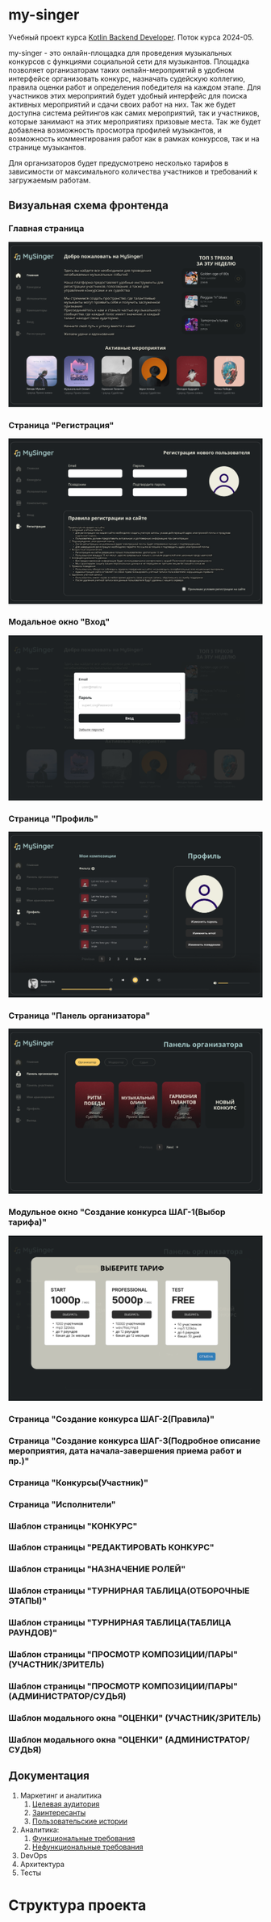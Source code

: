 # my-singer

Учебный проект курса
[Kotlin Backend Developer](https://otus.ru/lessons/kotlin/).
Поток курса 2024-05.

my-singer - это онлайн-площадка для проведения музыкальных конкурсов с функциями социальной сети для музыкантов.
Площадка позволяет организаторам таких онлайн-мероприятий в удобном интерфейсе организовать конкурс, назначать 
судейскую коллегию, правила оценки работ и определения победителя на каждом этапе. 
Для участников этих мероприятий будет удобный интерфейс для поиска активных мероприятий и сдачи своих работ на них. 
Так же будет доступна система рейтингов как самих мероприятий, так и участников, которые занимают на этих 
мероприятиях призовые места.
Так же будет добавлена возможность просмотра профилей музыкантов, и возможность комментирования работ как в рамках 
конкурсов, так и на странице музыкантов. 

Для организаторов будет предусмотрено несколько тарифов в зависимости от максимального количества участников и 
требований к загружаемым работам. 


## Визуальная схема фронтенда

### Главная страница

![Главная страница](imgs/home.png)

### Страница "Регистрация"

![Страница регистрация](imgs/registration.png)

### Модальное окно "Вход"

![Модальное окно вход](imgs/sign_in.png)

### Страница "Профиль"
![Страница профиль](imgs/profile.png)


### Страница "Панель организатора"

![Страница панель организатора](imgs/org_panel.png)

### Модульное окно "Создание конкурса ШАГ-1(Выбор тарифа)"

![Модальное окно Создание конкурса ШАГ-1](imgs/new_battle_step_1_plane.png)

### Страница "Создание конкурса ШАГ-2(Правила)"

### Страница "Создание конкурса ШАГ-3(Подробное описание мероприятия, дата начала-завершения приема работ и пр.)"

### Страница "Конкурсы(Участник)"

### Страница "Исполнители"

### Шаблон страницы "КОНКУРС"

### Шаблон страницы "РЕДАКТИРОВАТЬ КОНКУРС"

### Шаблон страницы "НАЗНАЧЕНИЕ РОЛЕЙ"

### Шаблон страницы "ТУРНИРНАЯ ТАБЛИЦА(ОТБОРОЧНЫЕ ЭТАПЫ)"

### Шаблон страницы "ТУРНИРНАЯ ТАБЛИЦА(ТАБЛИЦА РАУНДОВ)"

### Шаблон страницы "ПРОСМОТР КОМПОЗИЦИИ/ПАРЫ" (УЧАСТНИК/ЗРИТЕЛЬ)

### Шаблон страницы "ПРОСМОТР КОМПОЗИЦИИ/ПАРЫ" (АДМИНИСТРАТОР/СУДЬЯ)

### Шаблон модального окна "ОЦЕНКИ" (УЧАСТНИК/ЗРИТЕЛЬ)

### Шаблон модального окна "ОЦЕНКИ" (АДМИНИСТРАТОР/СУДЬЯ)

## Документация

1. Маркетинг и аналитика
    1. [Целевая аудитория](./docs/01-biz/01-target-audience.md)
    2. [Заинтересанты](./docs/01-biz/02-stakeholders.md)
    3. [Пользовательские истории](./docs/01-biz/03-bizreq.md)
2. Аналитика:
    1. [Функциональные требования](./docs/02-analysis/01-functional-requiremens.md)
    2. [Нефункциональные требования](./docs/02-analysis/02-nonfunctional-requirements.md)
3. DevOps
4. Архитектура
5. Тесты

# Структура проекта
